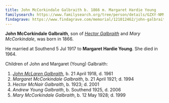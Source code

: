 ```yaml
---
title: John McCorkindale Galbraith b. 1866 m. Margaret Hardie Young
familysearch: https://www.familysearch.org/tree/person/details/GZXY-NM9
findagrave: https://www.findagrave.com/memorial/121012462/john-galbraith
---
```

**John McCorkindale Galbraith**, son of *[Hector Galbraith](galbraith-hector-1859-mccorkindale.md)* and *Mary McCorkindale*, was born in 1866.

He married at Southend 5 Jul 1917 to **Margaret Hardie Young**.  She died in 1964.

Children of John and Margaret (Young) Galbraith:

1. *[John McLaren Galbraith](galbraith-john-mclaren-1918.md)*, b. 21 April 1918, d. 1961
2. *Margaret McCorkindale Galbraith*, b. 21 April 1921; d. 1994
3. *Hector McNair Galbraith*, b. 1923; d. 2001
4. *Andrew Young Galbraith*, b. Southend 1925, d. 2006
5. *Mary McCorkindale Galbraith*, b. 12 May 1928; d. 1999
